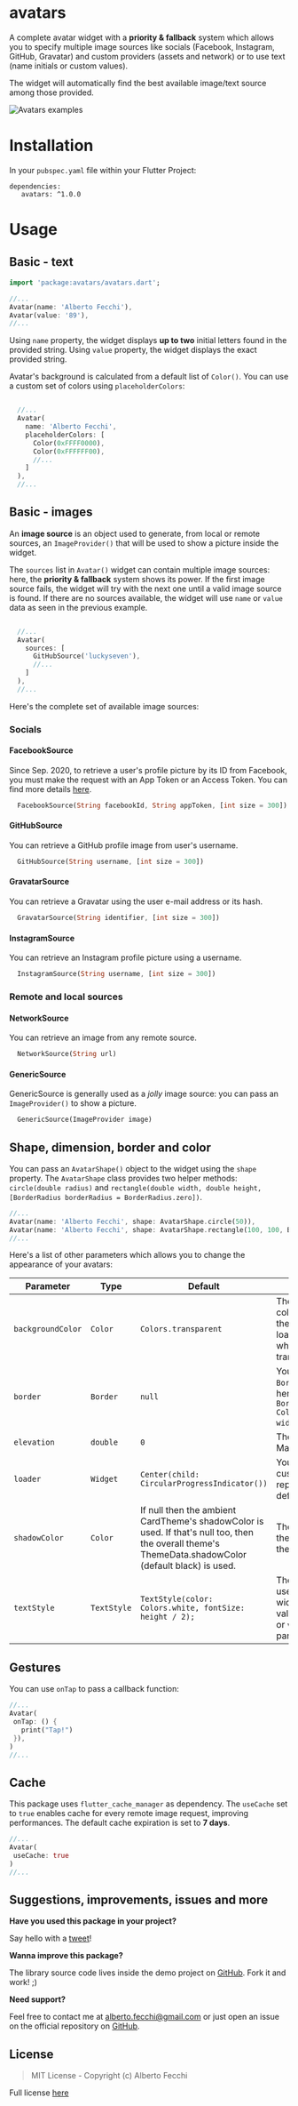 # avatars

A complete avatar widget with a **priority & fallback** system which allows you to specify multiple image sources like socials (Facebook, Instagram, GitHub, Gravatar) and custom providers (assets and network) or to use text (name initials or custom values). 

The widget will automatically find the best available image/text source among those provided.

![Avatars examples](https://github.com/luckyseven/avatars/blob/master/screenshots/example.png?raw=true)

# Installation

In your `pubspec.yaml` file within your Flutter Project: 
         
    dependencies:
       avatars: ^1.0.0

# Usage

## Basic - text
         
   ```dart
  import 'package:avatars/avatars.dart';
   
  //...
  Avatar(name: 'Alberto Fecchi'),
  Avatar(value: '89'),
  //...
   ```

Using `name` property, the widget displays **up to two** initial letters found in the provided string.
Using `value` property, the widget displays the exact provided string.

Avatar's background is calculated from a default list of `Color()`. You can use a custom set of colors using `placeholderColors`:

```dart

  //...
  Avatar(
    name: 'Alberto Fecchi',
    placeholderColors: [
      Color(0xFFFF0000),
      Color(0xFFFFFF00),
      //...
    ] 
  ),
  //...
```

## Basic - images

An **image source** is an object used to generate, from local or remote sources, an `ImageProvider()` that will be used to show a picture inside the widget.

The `sources` list in `Avatar()` widget can contain multiple image sources: here, the **priority & fallback** system shows its power. If the first image source fails, the widget will try with the next one until a valid image source is found. If there are no sources available, the widget will use `name` or `value` data as seen in the previous example.

```dart

  //...
  Avatar(
    sources: [
      GitHubSource('luckyseven'),
      //...
    ]   
  ),
  //...
```

Here's the complete set of available image sources:

### Socials

#### FacebookSource
Since Sep. 2020, to retrieve a user's profile picture by its ID from Facebook, you must make the request with an App Token or an Access Token.
You can find more details [here](https://developers.facebook.com/docs/graph-api/reference/user/picture/).
```dart
  FacebookSource(String facebookId, String appToken, [int size = 300])
```

#### GitHubSource
You can retrieve a GitHub profile image from user's username.
```dart
  GitHubSource(String username, [int size = 300])
```

#### GravatarSource
You can retrieve a Gravatar using the user e-mail address or its hash.
```dart
  GravatarSource(String identifier, [int size = 300])
```

#### InstagramSource
You can retrieve an Instagram profile picture using a username.
```dart
  InstagramSource(String username, [int size = 300])
```

### Remote and local sources

#### NetworkSource
You can retrieve an image from any remote source.
```dart
  NetworkSource(String url)
```

#### GenericSource
GenericSource is generally used as a *jolly* image source: you can pass an `ImageProvider()` to show a picture.
```dart
  GenericSource(ImageProvider image)
```

## Shape, dimension, border and color

You can pass an `AvatarShape()` object to the widget using the `shape` property. The `AvatarShape` class provides two helper methods: `circle(double radius)` and `rectangle(double width, double height, [BorderRadius borderRadius = BorderRadius.zero])`.

   ```dart
  //...
  Avatar(name: 'Alberto Fecchi', shape: AvatarShape.circle(50)),
  Avatar(name: 'Alberto Fecchi', shape: AvatarShape.rectangle(100, 100, BorderRadius.all(new Radius.circular(20.0)))),
  //...
   ```

Here's a list of other parameters which allows you to change the appearance of your avatars:

Parameter			| Type				| Default		| Description
---						| ---					| ---				| ---
`backgroundColor`		| `Color`	| `Colors.transparent`		| The background color used when the image is loading and/or when you load a transparent PNG.
`border`		| `Border`	| `null`		| You can pass a `Border` object here. Ex. `Border.all(color: Colors.blue, width: 3)`.
`elevation`		| `double`		| `0`		| The standard Material elevation.
`loader`		| `Widget`		| `Center(child: CircularProgressIndicator())`		| You can pass any custom Widget to replace the default loader.
`shadowColor`		| `Color`		| If null then the ambient CardTheme's shadowColor is used. If that's null too, then the overall theme's ThemeData.shadowColor (default black) is used.		| The color to paint the shadow below the avatar.
`textStyle`		| `TextStyle`		| `TextStyle(color: Colors.white, fontSize: height / 2);`		| The TextStyle used when your widget uses text values from `name` or `value` parameters.

## Gestures

You can use `onTap` to pass a callback function:

   ```dart
  //...
  Avatar(
    onTap: () {
      print("Tap!")
    }),
  )
  //...
   ```

## Cache

This package uses `flutter_cache_manager` as dependency. The `useCache` set to `true` enables cache for every remote image request, improving performances. The default cache expiration is set to **7 days**.

  ```dart
 //...
 Avatar(
   useCache: true
 )
 //...
  ```

## Suggestions, improvements, issues and more

**Have you used this package in your project?**

Say hello with a [tweet](https://twitter.com/luckysevenrox)!

**Wanna improve this package?**

The library source code lives inside the demo project on [GitHub](https://github.com/luckyseven/avatars). Fork it and work! ;)

**Need support?**

Feel free to contact me at [alberto.fecchi@gmail.com](alberto.fecchi@gmail.com) or just open an issue on the official repository on [GitHub](https://github.com/luckyseven/avatars).

## License

> MIT License - Copyright (c) Alberto Fecchi

Full license [here](LICENSE)